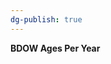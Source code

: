 ```yaml
---
dg-publish: true
---
```


<span><span><p dir="auto"><strong>BDOW Ages Per Year</strong></p></span></span><canvas height="0" width="0" style="display: block; box-sizing: border-box; height: 0px; width: 0px;"></canvas>
